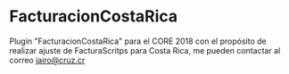 # FacturacionCostaRica

Plugin "FacturacionCostaRica" para el CORE 2018 con el propósito de realizar ajuste de FacturaScritps para Costa Rica, me pueden contactar al correo jairo@cruz.cr
